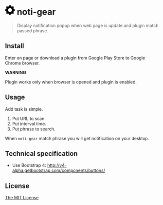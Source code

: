 # ![](./app/images/gear-small.png) noti-gear

> Display notification popup when web page is update and plugin match passed phrase.

## Install

Enter on page or download a plugin from Google Play Store to Google Chrome browser.

**WARNING**

Plugin works only when browser is opened and plugin is enabled.

## Usage

Add task is simple.

1. Put URL to scan.
2. Put interval time.
3. Put phrase to search.

When `noti-gear` match phrase you will get notification on your desktop.

## Technical specification

 - Use Bootstrap 4: http://v4-alpha.getbootstrap.com/components/buttons/

## License

[The MIT License](http://piecioshka.mit-license.org)
